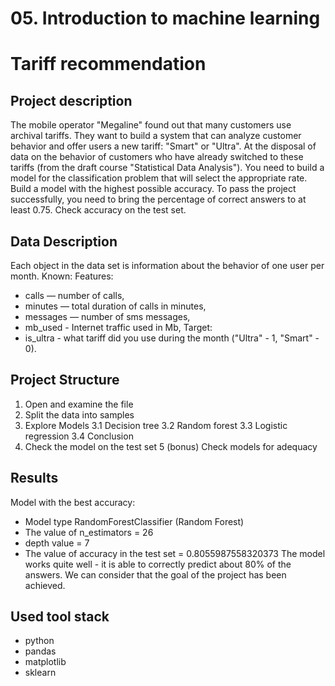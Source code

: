 # 05. Introduction to machine learning
# Tariff recommendation
## Project description
The mobile operator "Megaline" found out that many customers use archival tariffs. They want to build a system that can analyze customer behavior and offer users a new tariff: "Smart" or "Ultra".
At the disposal of data on the behavior of customers who have already switched to these tariffs (from the draft course "Statistical Data Analysis"). You need to build a model for the classification problem that will select the appropriate rate.
Build a model with the highest possible accuracy. To pass the project successfully, you need to bring the percentage of correct answers to at least 0.75. Check accuracy on the test set.
## Data Description
Each object in the data set is information about the behavior of one user per month. Known:
Features:
- calls — number of calls,
- minutes — total duration of calls in minutes,
- messages — number of sms messages,
- mb_used - Internet traffic used in Mb,
Target:
- is_ultra - what tariff did you use during the month ("Ultra" - 1, "Smart" - 0).
## Project Structure
1.  Open and examine the file  
2.  Split the data into samples   
3.  Explore Models
    3.1 Decision tree
    3.2 Random forest 
    3.3 Logistic regression
    3.4 Conclusion
4.  Check the model on the test set
5 (bonus) Check models for adequacy 
## Results 
Model with the best accuracy:
- Model type RandomForestClassifier (Random Forest)
- The value of n_estimators = 26
- depth value = 7
- The value of accuracy in the test set = 0.8055987558320373
The model works quite well - it is able to correctly predict about 80% of the answers. We can consider that the goal of the project has been achieved.
## Used tool stack
- python
- pandas
- matplotlib
- sklearn

